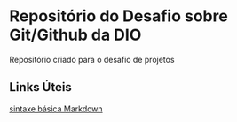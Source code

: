 # Repositório do Desafio sobre Git/Github da DIO
Repositório criado para o desafio de projetos

## Links Úteis
[sintaxe básica Markdown](https://www.markdownguide.org/basic-syntax/)
